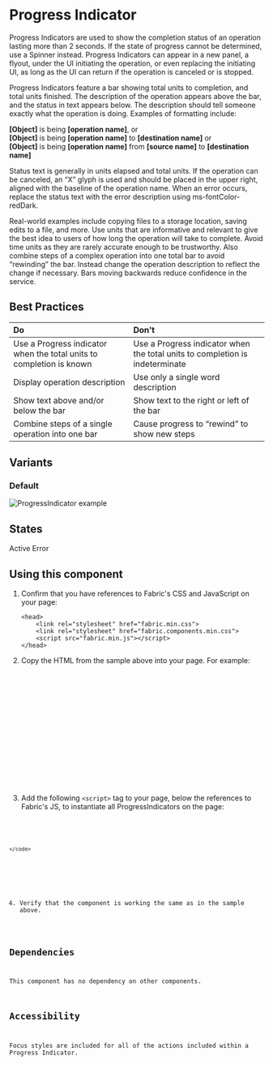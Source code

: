 # Progress Indicator
Progress Indicators are used to show the completion status of an operation lasting more than 2 seconds. If the state of progress cannot be determined, use a Spinner instead. Progress Indicators can appear in a new panel, a flyout, under the UI initiating the operation, or even replacing the initiating UI, as long as the UI can return if the operation is canceled or is stopped.

Progress Indicators feature a bar showing total units to completion, and total units finished. The description of the operation appears above the bar, and the status in text appears below. The description should tell someone exactly what the operation is doing. Examples of formatting include:

**[Object]** is being **[operation name]**, or<br/>
**[Object]** is being **[operation name]** to **[destination name]** or<br/>
**[Object]** is being **[operation name]** from **[source name]** to **[destination name]** 

Status text is generally in units elapsed and total units. If the operation can be canceled, an “X” glyph is used and should be placed in the upper right, aligned with the baseline of the operation name. When an error occurs, replace the status text with the error description using ms-fontColor-redDark.

Real-world examples include copying files to a storage location, saving edits to a file, and more. Use units that are informative and relevant to give the best idea to users of how long the operation will take to complete. Avoid time units as they are rarely accurate enough to be trustworthy. Also combine steps of a complex operation into one total bar to avoid “rewinding” the bar. Instead change the operation description to reflect the change if necessary.  Bars moving backwards reduce confidence in the service.

## Best Practices
| Do            |Don't         |
| :------------- | :------------- |
| Use a Progress indicator when the total units to completion is known | Use a Progress indicator when the total units to completion is indeterminate |
| Display operation description | Use only a single word description |
| Show text above and/or below the bar | Show text to the right or left of the bar |
| Combine steps of a single operation into one bar  | Cause progress to “rewind” to show new steps |

## Variants

### Default


![ProgressIndicator example](https://raw.githubusercontent.com/OfficeDev/office-ui-fabric-js/master/ghdocs/component_images/ProgressIndicator-default.png)


## States
Active
Error

## Using this component
1. Confirm that you have references to Fabric's CSS and JavaScript on your page:
    ```
    <head>
        <link rel="stylesheet" href="fabric.min.css">
        <link rel="stylesheet" href="fabric.components.min.css">
        <script src="fabric.min.js"></script>
    </head>
    ```
2. Copy the HTML from the sample above into your page. For example:

<pre>
    <code>
<div class="ms-ProgressIndicator">
  <div class="ms-ProgressIndicator-itemName"></div>
  <div class="ms-ProgressIndicator-itemProgress">
    <div class="ms-ProgressIndicator-progressTrack"></div>
    <div class="ms-ProgressIndicator-progressBar"></div>
  </div>
  <div class="ms-ProgressIndicator-itemDescription"></div>
</div>
    </code>
</pre>

3. Add the following `<script>` tag to your page, below the references to Fabric's JS, to instantiate all ProgressIndicators on the page:

<pre>
    <code>
 <script type="text/javascript">
  var ProgressIndicatorElements = document.querySelectorAll(".ms-ProgressIndicator");
  for(var i = 0; i < ProgressIndicatorElements.length; i++) {
    let ProgressIndicator = new fabric['ProgressIndicator'](ProgressIndicatorElements[i]);

    setTimeout(
      function() {
        ProgressIndicator.setProgressPercent(1);
      },
      2000);
  }
</script>

    </code>
</pre>

4. Verify that the component is working the same as in the sample above.

## Dependencies
This component has no dependency on other components.

## Accessibility
Focus styles are included for all of the actions included within a Progress Indicator.
